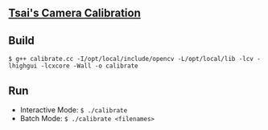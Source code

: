 [Tsai's Camera Calibration](http://ieeexplore.ieee.org/xpls/abs_all.jsp?arnumber=1087109&tag=1)
-------------------------

Build
-----

`$ g++ calibrate.cc -I/opt/local/include/opencv -L/opt/local/lib -lcv -lhighgui -lcxcore -Wall -o calibrate`

Run
---

* Interactive Mode: `$ ./calibrate`
* Batch Mode: `$ ./calibrate <filenames>`
